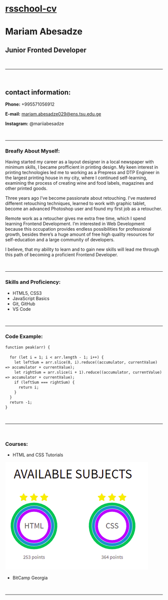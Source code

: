 # [rsschool-cv](https://github.com/Mariamabesadze)
# Mariam Abesadze
## Junior Fronted Developer
<br/>
<hr/>
<br/>

## contact information:

**Phone:** +995571056912

**E-mail:** mariam.abesadze029@ens.tsu.edu.ge

**Instagram:** @mariiabesadze

<br/>
<hr/>

### **Breafly About Myself:**

Having started my career as a layout designer in a local newspaper with minimum skills, I became profficient in printing design.
My keen interest in printing technologies led me to working as a Prepress and DTP Engineer in the largest printing house in my city,
where I continued self-learning, examining the process of creating wine and food labels, magazines and other printed goods.

Three years ago I’ve become passionate about retouching. I’ve mastered different retouching techniques,
learned to work with graphic tablet, become an advanced Photoshop user and found my first job as a retoucher.

Remote work as a retoucher gives me extra free time, which I spend learning Frontend Development.
I’m interested in Web Development because this occupation provides endless possibilities for professional growth,
besides there’s a huge amount of free high quality resources for self-education and a large community of developers.

I believe, that my ability to learn and to gain new skills will lead me through this path of becoming a proficient Frontend Developer.

<br/>
<hr/>

### **Skills and Proficiency:**

- HTML5, CSS3
- JavaScript Basics
- Git, GitHub
- VS Code

<br/>
<hr/>

### **Code Example:**


```
function peak(arr) {

  for (let i = 1; i < arr.length - 1; i++) {
    let leftSum = arr.slice(0, i).reduce((accumulator, currentValue) => accumulator + currentValue);
    let rightSum = arr.slice(i + 1).reduce((accumulator, currentValue) => accumulator + currentValue);
    if (leftSum === rightSum) {
      return i;
    }
  }
  return -1;
}
```

<br/>
<hr/>
<br/>

### **Courses:**

- HTML and CSS Tutorials 

 ![skills image](/assets/skills.png)

 - BitCamp Georgia

 <br/>
 <hr/>
 
